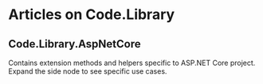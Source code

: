 # Articles on Code.Library

## Code.Library.AspNetCore

Contains extension methods and helpers specific to ASP.NET Core project. Expand the side node to see specific use cases.
